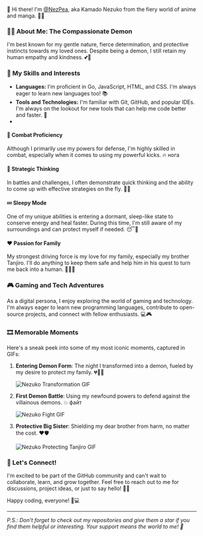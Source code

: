 👋 Hi there! I'm [@NezPea](https://github.com/NezPea), aka Kamado Nezuko from the fiery world of anime and manga. 🌋✨

### 🧑‍🔥 About Me: The Compassionate Demon

I'm best known for my gentle nature, fierce determination, and protective instincts towards my loved ones. Despite being a demon, I still retain my human empathy and kindness. 💕👑

### 🎯 My Skills and Interests

- **Languages:** I'm proficient in Go, JavaScript, HTML, and CSS. I'm always eager to learn new languages too! 📚
- **Tools and Technologies:** I'm familiar with Git, GitHub, and popular IDEs. I'm always on the lookout for new tools that can help me code better and faster. 🚀
- 
#### 🤺 Combat Proficiency
Although I primarily use my powers for defense, I'm highly skilled in combat, especially when it comes to using my powerful kicks. 🔥 нога

#### 🧠 Strategic Thinking
In battles and challenges, I often demonstrate quick thinking and the ability to come up with effective strategies on the fly. 🎲🧠

#### 💤 Sleepy Mode
One of my unique abilities is entering a dormant, sleep-like state to conserve energy and heal faster. During this time, I'm still aware of my surroundings and can protect myself if needed. 😴💭

#### ❤️ Passion for Family
My strongest driving force is my love for my family, especially my brother Tanjiro. I'll do anything to keep them safe and help him in his quest to turn me back into a human. 🤝👨‍👧

### 🎮 Gaming and Tech Adventures

As a digital persona, I enjoy exploring the world of gaming and technology. I'm always eager to learn new programming languages, contribute to open-source projects, and connect with fellow enthusiasts. 💻🎮

### 🎞️ Memorable Moments

Here's a sneak peek into some of my most iconic moments, captured in GIFs:

1. **Entering Demon Form**: The night I transformed into a demon, fueled by my desire to protect my family. 💔🧛‍♀️
   
   ![Nezuko Transformation GIF](https://media.giphy.com/media/n5ckuFVteRoUuvyHbQ/giphy.gif)

2. **First Demon Battle**: Using my newfound powers to defend against the villainous demons. 💥 файт

   ![Nezuko Fight GIF](https://media.giphy.com/media/nekkldT5J7Pd1kdBGf/giphy.gif)

3. **Protective Big Sister**: Shielding my dear brother from harm, no matter the cost. ❤️🛡️

   ![Nezuko Protecting Tanjiro GIF](https://media.giphy.com/media/frAxoxd16YSWWuxoKd/giphy.gif)

### 💌 Let's Connect!

I'm excited to be part of the GitHub community and can't wait to collaborate, learn, and grow together. Feel free to reach out to me for discussions, project ideas, or just to say hello! 💌💬

Happy coding, everyone! 🔗💻

---

_P.S.: Don't forget to check out my repositories and give them a star if you find them helpful or interesting. Your support means the world to me! 🌟_
